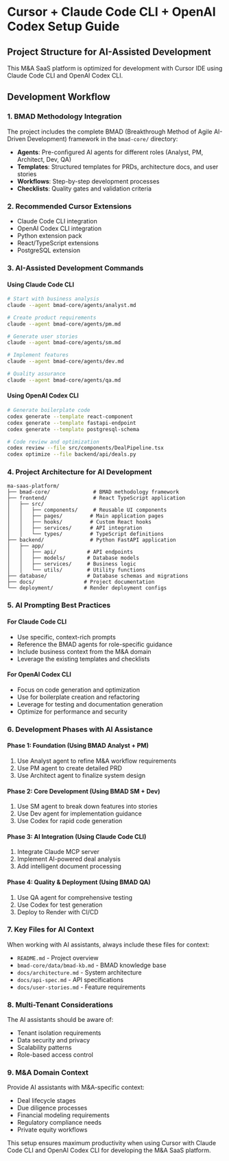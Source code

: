 # Cursor + Claude Code CLI + OpenAI Codex Setup Guide

## Project Structure for AI-Assisted Development

This M&A SaaS platform is optimized for development with Cursor IDE using Claude Code CLI and OpenAI Codex CLI.

## Development Workflow

### 1. BMAD Methodology Integration
The project includes the complete BMAD (Breakthrough Method of Agile AI-Driven Development) framework in the `bmad-core/` directory:

- **Agents**: Pre-configured AI agents for different roles (Analyst, PM, Architect, Dev, QA)
- **Templates**: Structured templates for PRDs, architecture docs, and user stories
- **Workflows**: Step-by-step development processes
- **Checklists**: Quality gates and validation criteria

### 2. Recommended Cursor Extensions
- Claude Code CLI integration
- OpenAI Codex CLI integration
- Python extension pack
- React/TypeScript extensions
- PostgreSQL extension

### 3. AI-Assisted Development Commands

#### Using Claude Code CLI
```bash
# Start with business analysis
claude --agent bmad-core/agents/analyst.md

# Create product requirements
claude --agent bmad-core/agents/pm.md

# Generate user stories
claude --agent bmad-core/agents/sm.md

# Implement features
claude --agent bmad-core/agents/dev.md

# Quality assurance
claude --agent bmad-core/agents/qa.md
```

#### Using OpenAI Codex CLI
```bash
# Generate boilerplate code
codex generate --template react-component
codex generate --template fastapi-endpoint
codex generate --template postgresql-schema

# Code review and optimization
codex review --file src/components/DealPipeline.tsx
codex optimize --file backend/api/deals.py
```

### 4. Project Architecture for AI Development

```
ma-saas-platform/
├── bmad-core/              # BMAD methodology framework
├── frontend/               # React TypeScript application
│   ├── src/
│   │   ├── components/     # Reusable UI components
│   │   ├── pages/         # Main application pages
│   │   ├── hooks/         # Custom React hooks
│   │   ├── services/      # API integration
│   │   └── types/         # TypeScript definitions
├── backend/               # Python FastAPI application
│   ├── app/
│   │   ├── api/          # API endpoints
│   │   ├── models/       # Database models
│   │   ├── services/     # Business logic
│   │   └── utils/        # Utility functions
├── database/             # Database schemas and migrations
├── docs/                # Project documentation
└── deployment/          # Render deployment configs
```

### 5. AI Prompting Best Practices

#### For Claude Code CLI
- Use specific, context-rich prompts
- Reference the BMAD agents for role-specific guidance
- Include business context from the M&A domain
- Leverage the existing templates and checklists

#### For OpenAI Codex CLI
- Focus on code generation and optimization
- Use for boilerplate creation and refactoring
- Leverage for testing and documentation generation
- Optimize for performance and security

### 6. Development Phases with AI Assistance

#### Phase 1: Foundation (Using BMAD Analyst + PM)
1. Use Analyst agent to refine M&A workflow requirements
2. Use PM agent to create detailed PRD
3. Use Architect agent to finalize system design

#### Phase 2: Core Development (Using BMAD SM + Dev)
1. Use SM agent to break down features into stories
2. Use Dev agent for implementation guidance
3. Use Codex for rapid code generation

#### Phase 3: AI Integration (Using Claude Code CLI)
1. Integrate Claude MCP server
2. Implement AI-powered deal analysis
3. Add intelligent document processing

#### Phase 4: Quality & Deployment (Using BMAD QA)
1. Use QA agent for comprehensive testing
2. Use Codex for test generation
3. Deploy to Render with CI/CD

### 7. Key Files for AI Context

When working with AI assistants, always include these files for context:
- `README.md` - Project overview
- `bmad-core/data/bmad-kb.md` - BMAD knowledge base
- `docs/architecture.md` - System architecture
- `docs/api-spec.md` - API specifications
- `docs/user-stories.md` - Feature requirements

### 8. Multi-Tenant Considerations

The AI assistants should be aware of:
- Tenant isolation requirements
- Data security and privacy
- Scalability patterns
- Role-based access control

### 9. M&A Domain Context

Provide AI assistants with M&A-specific context:
- Deal lifecycle stages
- Due diligence processes
- Financial modeling requirements
- Regulatory compliance needs
- Private equity workflows

This setup ensures maximum productivity when using Cursor with Claude Code CLI and OpenAI Codex CLI for developing the M&A SaaS platform.
